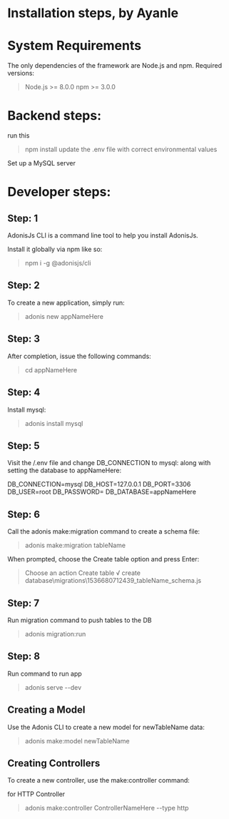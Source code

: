 # Installation steps, by Ayanle

# System Requirements
The only dependencies of the framework are Node.js and npm. Required versions:

> Node.js >= 8.0.0
> npm >= 3.0.0

# Backend steps: 
run this
> npm install
update the .env file with correct environmental values
> 
Set up a MySQL server

# Developer steps:


## Step: 1
AdonisJs CLI is a command line tool to help you install AdonisJs.

Install it globally via npm like so:

> npm i -g @adonisjs/cli

## Step: 2
To create a new application, simply run:

> adonis new appNameHere

## Step: 3
After completion, issue the following commands:

> cd appNameHere



## Step: 4
Install mysql:

> adonis install mysql

## Step: 5
Visit the /.env file and change DB_CONNECTION to mysql: along with setting the database to appNameHere:

DB_CONNECTION=mysql
DB_HOST=127.0.0.1
DB_PORT=3306
DB_USER=root
DB_PASSWORD=
DB_DATABASE=appNameHere


## Step: 6
Call the adonis make:migration command to create a schema file:

> adonis make:migration tableName

When prompted, choose the Create table option and press Enter:
> Choose an action Create table
√ create  database\migrations\1536680712439_tableName_schema.js


## Step: 7
Run migration command to push tables to the DB
> adonis migration:run


## Step: 8
Run command to run app
> adonis serve --dev


## Creating a Model
Use the Adonis CLI to create a new model for newTableName data:

> adonis make:model newTableName

## Creating Controllers
To create a new controller, use the make:controller command:

for HTTP Controller
> adonis make:controller ControllerNameHere --type http


